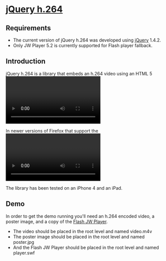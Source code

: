 [jQuery h.264](http://github.com/mbrio/jquery.h264)
===================================================

Requirements
------------
* The current version of jQuery h.264 was developed using [jQuery](http://jquery.com) 1.4.2.
* Only JW Player 5.2 is currently supported for Flash player fallback.

Introduction
------------
jQuery h.264 is a library that embeds an h.264 video using an HTML 5 <video> tag; if the browser does not support embedding h.264 then it falls back to a Flash solution.

In newer versions of Firefox that support the <video> tag but not h.264, the Flash player is used.

The library has been tested on an iPhone 4 and an iPad.
	
Demo
----
In order to get the demo running you'll need an h.264 encoded video, a poster image, and a copy of the [Flash JW Player](http://www.google.com/search?q=jw+flash+player).

* The video should be placed in the root level and named video.m4v
* The poster image should be placed in the root level and named poster.jpg
* And the Flash JW Player should be placed in the root level and named player.swf